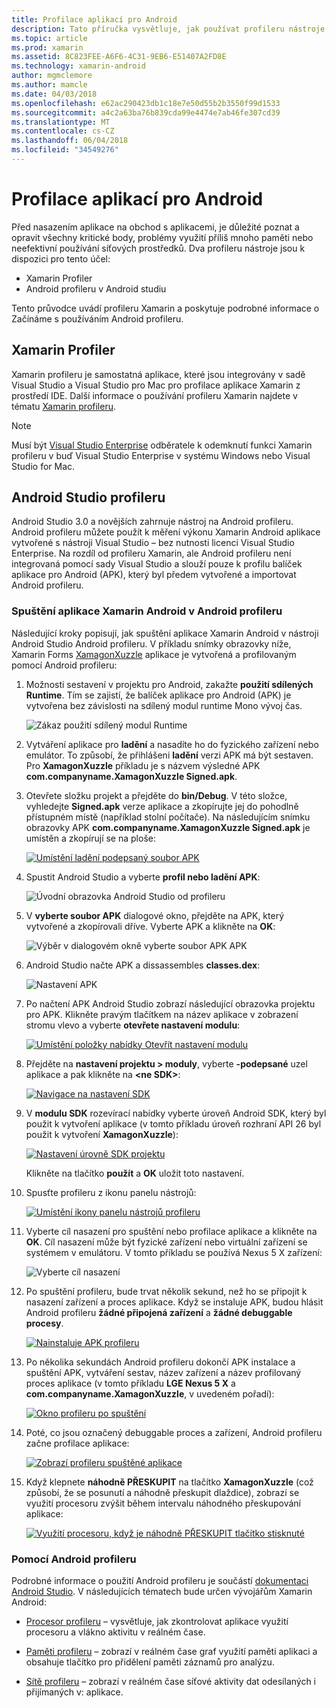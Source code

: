 ```yaml
---
title: Profilace aplikací pro Android
description: Tato příručka vysvětluje, jak používat profileru nástroje pro zjištění výkonu a využití paměti aplikace pro Android.
ms.topic: article
ms.prod: xamarin
ms.assetid: 8C823FEE-A6F6-4C31-9EB6-E51407A2FD8E
ms.technology: xamarin-android
author: mgmclemore
ms.author: mamcle
ms.date: 04/03/2018
ms.openlocfilehash: e62ac290423db1c18e7e50d55b2b3550f99d1533
ms.sourcegitcommit: a4c2a63ba76b839cda99e4474e7ab46fe307cd39
ms.translationtype: MT
ms.contentlocale: cs-CZ
ms.lasthandoff: 06/04/2018
ms.locfileid: "34549276"
---
```

# <a name="profiling-android-apps"></a>Profilace aplikací pro Android

Před nasazením aplikace na obchod s aplikacemi, je důležité poznat a opravit všechny kritické body, problémy využití příliš mnoho paměti nebo neefektivní používání síťových prostředků. Dva profileru nástroje jsou k dispozici pro tento účel:

-  Xamarin Profiler 
-  Android profileru v Android studiu

Tento průvodce uvádí profileru Xamarin a poskytuje podrobné informace o Začínáme s používáním Android profileru.

 
## <a name="xamarin-profiler"></a>Xamarin Profiler

Xamarin profileru je samostatná aplikace, které jsou integrovány v sadě Visual Studio a Visual Studio pro Mac pro profilace aplikace Xamarin z prostředí IDE. Další informace o používání profileru Xamarin najdete v tématu [Xamarin profileru](~/tools/profiler/index.md).

> [!NOTE]
> Musí být [Visual Studio Enterprise](https://www.visualstudio.com/vs/compare/) odběratele k odemknutí funkci Xamarin profileru v buď Visual Studio Enterprise v systému Windows nebo Visual Studio for Mac.
 
## <a name="android-studio-profiler"></a>Android Studio profileru

Android Studio 3.0 a novějších zahrnuje nástroj na Android profileru. Android profileru můžete použít k měření výkonu Xamarin Android aplikace vytvořené s nástroji Visual Studio &ndash; bez nutnosti licenci Visual Studio Enterprise. Na rozdíl od profileru Xamarin, ale Android profileru není integrovaná pomocí sady Visual Studio a slouží pouze k profilu balíček aplikace pro Android (APK), který byl předem vytvořené a importovat Android profileru.

### <a name="launching-a-xamarin-android-app-in-android-profiler"></a>Spuštění aplikace Xamarin Android v Android profileru

Následující kroky popisují, jak spuštění aplikace Xamarin Android v nástroji Android Studio Android profileru. V příkladu snímky obrazovky níže, Xamarin Forms [XamagonXuzzle](https://developer.xamarin.com/samples/mobile/LivePlayer/XamagonXuzzleLP/) aplikace je vytvořená a profilovaným pomocí Android profileru:

1.  Možnosti sestavení v projektu pro Android, zakažte **použití sdílených Runtime**. Tím se zajistí, že balíček aplikace pro Android (APK) je vytvořena bez závislosti na sdílený modul runtime Mono vývoj čas.

    ![Zákaz použití sdílený modul Runtime](profiling-images/vswin/01-turn-off-shared-runtime.png)

2.  Vytváření aplikace pro **ladění** a nasadíte ho do fyzického zařízení nebo emulátor. To způsobí, že přihlášeni **ladění** verzi APK má být sestaven.
    Pro **XamagonXuzzle** příkladu je s názvem výsledné APK **com.companyname.XamagonXuzzle Signed.apk**.

3.  Otevřete složku projekt a přejděte do **bin/Debug**. V této složce, vyhledejte **Signed.apk** verze aplikace a zkopírujte jej do pohodlně přístupném místě (například stolní počítače). Na následujícím snímku obrazovky APK **com.companyname.XamagonXuzzle Signed.apk** je umístěn a zkopírují se na ploše:

    [![Umístění ladění podepsaný soubor APK](profiling-images/vswin/02-locating-the-debug-apk-sml.png)](profiling-images/vswin/02-locating-the-debug-apk.png#lightbox)

4.  Spustit Android Studio a vyberte **profil nebo ladění APK**:

    ![Úvodní obrazovka Android Studio od profileru](profiling-images/vswin/03-android-studio.png)

5.  V **vyberte soubor APK** dialogové okno, přejděte na APK, který vytvořené a zkopírovali dříve. Vyberte APK a klikněte na **OK**: 
    
    ![Výběr v dialogovém okně vyberte soubor APK APK](profiling-images/vswin/04-select-apk-dialog.png)

6.  Android Studio načte APK a dissassembles **classes.dex**:

    ![Nastavení APK](profiling-images/vswin/05-setting-up-the-apk.png)

7.  Po načtení APK Android Studio zobrazí následující obrazovka projektu pro APK. Klikněte pravým tlačítkem na název aplikace v zobrazení stromu vlevo a vyberte **otevřete nastavení modulu**:

    [![Umístění položky nabídky Otevřít nastavení modulu](profiling-images/vswin/06-open-module-settings-sml.png)](profiling-images/vswin/06-open-module-settings.png#lightbox)

8.  Přejděte na **nastavení projektu > moduly**, vyberte **-podepsané** uzel aplikace a pak klikněte na  **&lt;ne SDK&gt;**:

    [![Navigace na nastavení SDK](profiling-images/vswin/07-project-settings-modules-sml.png)](profiling-images/vswin/07-project-settings-modules.png#lightbox)

9.  V **modulu SDK** rozevírací nabídky vyberte úroveň Android SDK, který byl použit k vytvoření aplikace (v tomto příkladu úroveň rozhraní API 26 byl použit k vytvoření **XamagonXuzzle**):

    [![Nastavení úrovně SDK projektu](profiling-images/vswin/08-project-sdk-level-sml.png)](profiling-images/vswin/08-project-sdk-level.png#lightbox)

    Klikněte na tlačítko **použít** a **OK** uložit toto nastavení.

10. Spusťte profileru z ikonu panelu nástrojů:

    [![Umístění ikony panelu nástrojů profileru](profiling-images/vswin/09-launch-profiler-sml.png)](profiling-images/vswin/09-launch-profiler.png#lightbox)

11. Vyberte cíl nasazení pro spuštění nebo profilace aplikace a klikněte na **OK**. Cíl nasazení může být fyzické zařízení nebo virtuální zařízení se systémem v emulátoru. V tomto příkladu se používá Nexus 5 X zařízení:

    ![Vyberte cíl nasazení](profiling-images/vswin/10-select-deployment-target.png)

12. Po spuštění profileru, bude trvat několik sekund, než ho se připojit k nasazení zařízení a proces aplikace. Když se instaluje APK, budou hlásit Android profileru **žádné připojená zařízení** a **žádné debuggable procesy**.

    [![Nainstaluje APK profileru](profiling-images/vswin/11-no-connected-devices-sml.png)](profiling-images/vswin/11-no-connected-devices.png#lightbox)

13. Po několika sekundách Android profileru dokončí APK instalace a spuštění APK, vytváření sestav, název zařízení a název profilovaný proces aplikace (v tomto příkladu **LGE Nexus 5 X** a  **com.companyname.XamagonXuzzle**, v uvedeném pořadí):

    [![Okno profileru po spuštění](profiling-images/vswin/12-profiler-starts-sml.png)](profiling-images/vswin/12-profiler-starts.png#lightbox)

14. Poté, co jsou označený debuggable proces a zařízení, Android profileru začne profilace aplikace:

    [![Zobrazí profileru spuštěné aplikace](profiling-images/vswin/13-profiler-running-sml.png)](profiling-images/vswin/13-profiler-running.png#lightbox)

15. Když klepnete **náhodně PŘESKUPIT** na tlačítko **XamagonXuzzle** (což způsobí, že se posunutí a náhodně přeskupit dlaždice), zobrazí se využití procesoru zvýšit během intervalu náhodného přeskupování aplikace:

    [![Využití procesoru, když je náhodně PŘESKUPIT tlačítko stisknuté](profiling-images/vswin/14-tap-randomize-sml.png)](profiling-images/vswin/14-tap-randomize.png#lightbox)


### <a name="using-the-android-profiler"></a>Pomocí Android profileru

Podrobné informace o použití Android profileru je součástí [dokumentaci Android Studio](https://developer.android.com/studio/profile/android-profiler.html).
V následujících tématech bude určen vývojářům Xamarin Android:

-   [Procesor profileru](https://developer.android.com/studio/profile/cpu-profiler.html) &ndash; vysvětluje, jak zkontrolovat aplikace využití procesoru a vlákno aktivitu v reálném čase.

-   [Paměti profileru](https://developer.android.com/studio/profile/memory-profiler.html) &ndash; zobrazí v reálném čase graf využití paměti aplikaci a obsahuje tlačítko pro přidělení paměti záznamů pro analýzu.

-   [Sítě profileru](https://developer.android.com/studio/profile/network-profiler.html) &ndash; zobrazí v reálném čase síťové aktivity dat odesílaných i přijímaných v: aplikace.
